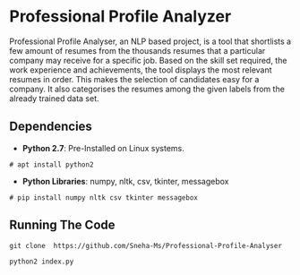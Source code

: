 # Professional Profile Analyzer

Professional Profile Analyser, an NLP based project, is a tool that shortlists a few amount of resumes from the thousands resumes that a particular company may receive for a specific job. Based on the skill set required, the work experience and achievements, the tool displays the most relevant resumes in order. This makes the selection of candidates easy for a company. It also categorises the resumes among the given labels from the already trained data set.



## Dependencies

- **Python 2.7**: Pre-Installed on Linux systems.

`# apt install python2`

- **Python Libraries**: numpy, nltk, csv, tkinter, messagebox

`# pip install numpy nltk csv tkinter messagebox`



## Running The Code

`git clone  https://github.com/Sneha-Ms/Professional-Profile-Analyser`

`python2 index.py`
